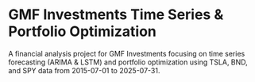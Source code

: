 # GMF Investments Time Series & Portfolio Optimization

A financial analysis project for GMF Investments focusing on time series forecasting (ARIMA & LSTM) and portfolio optimization using TSLA, BND, and SPY data from 2015-07-01 to 2025-07-31.
